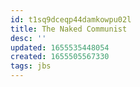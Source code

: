 ```yaml
---
id: t1sq9dceqp44damkowpu02l
title: The Naked Communist
desc: ''
updated: 1655535448054
created: 1655505567330
tags: jbs
---
```


